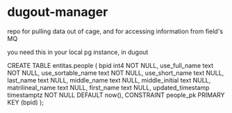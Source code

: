 # dugout-manager

repo for pulling data out of cage, and for accessing information from field&#39;s MQ


you need this in your local pg instance, in dugout

CREATE TABLE entitas.people (
	bpid int4 NOT NULL,
	use_full_name text NOT NULL,
	use_sortable_name text NOT NULL,
	use_short_name text NULL,
	last_name text NULL,
	middle_name text NULL,
	middle_initial text NULL,
	matrilineal_name text NULL,
	first_name text NULL,
	updated_timestamp timestamptz NOT NULL DEFAULT now(),
	CONSTRAINT people_pk PRIMARY KEY (bpid)
);
